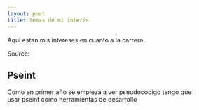 ```yaml
---
layout: post
title: temas de mi interés
---
```


Aqui estan mis intereses en cuanto a la carrera

Source:

<h2>Pseint</h2>
<p>Como en primer año se empieza a ver pseudocodigo tengo que <br> usar pseint como herramientas de desarrollo</p>
